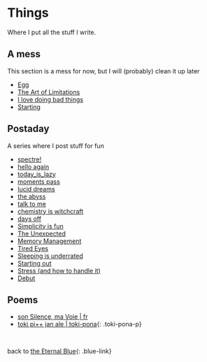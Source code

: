 # Things

Where I put all the stuff I write.

## A mess

This section is a mess for now, but I will (probably) clean it up later

- [Egg](things/egg)
- [The Art of Limitations](things/the_art_of_limitations)
- [I love doing bad things](things/bad_things)
- [Starting](things/starting)

## Postaday

A series where I post stuff for fun

- [spectre!](postaday/17_spectre)
- [hello again](postaday/16_hello_again)
- [today_is_lazy](postaday/15_today_is_lazy)
- [moments pass](postaday/14_moments_pass)
- [lucid dreams](postaday/13_lucid_dreams)
- [the abyss](postaday/12_the_abyss)
- [talk to me](postaday/11_talk_to_me)
- [chemistry is witchcraft](postaday/10_chemistry_is_witchcraft)
- [days off](postaday/09_days_off)
- [Simplicity is fun](postaday/08_simplicity_is_fun)
- [The Unexpected](postaday/07_the_unexpected)
- [Memory Management](postaday/06_memory_management)
- [Tired Eyes](postaday/05_tired_eyes)
- [Sleeping is underrated](postaday/04_sleeping_is_underrated)
- [Starting out](postaday/03_starting)
- [Stress (and how to handle it)](postaday/02_how_to_handle_stress)
- [Debut](postaday/01_debut)

## Poems

- [son Silence, ma Voie | fr](things/son_silence_ma_voie)
- [toki pi++ jan ale | toki-pona](things/toki_pi_jan_ale){: .toki-pona-p}

<br>

back to [the Eternal Blue](./){: .blue-link}